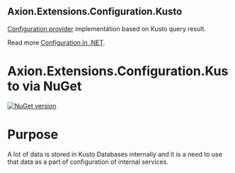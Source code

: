 ﻿## Axion.Extensions.Configuration.Kusto

[Configuration provider](https://learn.microsoft.com/en-us/dotnet/core/extensions/configuration-providers) implementation based on Kusto query result.

Read more [Configuration in .NET](https://learn.microsoft.com/en-us/dotnet/core/extensions/configuration).

# Axion.Extensions.Configuration.Kusto via NuGet 

[![NuGet version](https://badge.fury.io/nu/Axion.Extensions.Configuration.Kusto.svg)](https://badge.fury.io/nu/Axion.Extensions.Configuration.Kusto)

# Purpose

A lot of data is stored in Kusto Databases internally and it is a need to use that data as a part of configuration of internal services.
